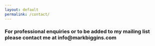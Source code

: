 ```yaml
---
layout: default
permalink: /contact/
---
```

<div class="jumbotron">
<h3>For professional enquiries or to be added to my mailing list please contact me at <b>info@markbiggins.com</b></h3>
</div>


